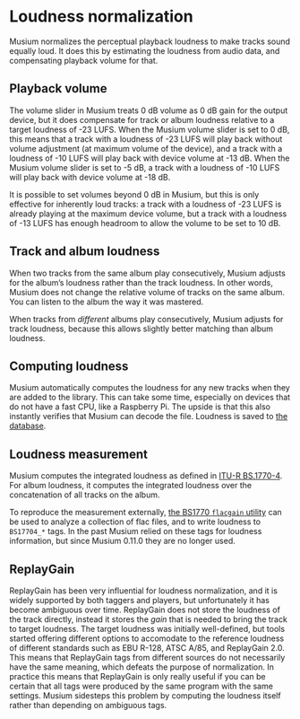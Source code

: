 # Loudness normalization

Musium normalizes the perceptual playback loudness to make tracks sound equally
loud. It does this by estimating the loudness from audio data, and compensating
playback volume for that.

## Playback volume

The volume slider in Musium treats 0 dB volume as 0 dB gain for the output
device, but it does compensate for track or album loudness relative to a target
loudness of -23 <abbr>LUFS</abbr>. When the Musium volume slider is set to 0 dB,
this means that a track with a loudness of -23 <abbr>LUFS</abbr> will play back
without volume adjustment (at maximum volume of the device), and a track with a
loudness of -10 <abbr>LUFS</abbr> will play back with device volume at -13 dB.
When the Musium volume slider is set to -5 dB, a track with a loudness of -10
<abbr>LUFS</abbr> will play back with device volume at -18 dB.

It is possible to set volumes beyond 0 dB in Musium, but this is only effective
for inherently loud tracks: a track with a loudness of -23 <abbr>LUFS</abbr> is
already playing at the maximum device volume, but a track with a loudness of
-13 <abbr>LUFS</abbr> has enough headroom to allow the volume to be set to 10 dB.

## Track and album loudness

When two tracks from the same album play consecutively, Musium adjusts for the
album’s loudness rather than the track loudness. In other words, Musium does not
change the relative volume of tracks on the same album. You can listen to the
album the way it was mastered.

When tracks from _different_ albums play consecutively, Musium adjusts for track
loudness, because this allows slightly better matching than album loudness.

## Computing loudness

Musium automatically computes the loudness for any new tracks when they are
added to the library. This can take some time, especially on devices that do not
have a fast <abbr>CPU</abbr>, like a Raspberry Pi. The upside is that this also
instantly verifies that Musium can decode the file. Loudness is saved to [the
database](configuration.md#db_path).

## Loudness measurement

Musium computes the integrated loudness as defined in
[<abbr>ITU-R BS.1770-4</abbr>][bs1770-4].
For album loudness, it computes the integrated loudness over the concatenation
of all tracks on the album.

To reproduce the measurement externally, [the <abbr>BS1770</abbr> `flacgain`
utility][flacgain] can be used to analyze a collection of flac files, and to
write loudness to `BS17704_*` tags. In the past Musium relied on these tags for
loudness information, but since Musium 0.11.0 they are no longer used.

[bs1770-4]: https://www.itu.int/rec/R-REC-BS.1770-4-201510-I/en
[flacgain]: https://github.com/ruuda/bs1770#tagging-flac-files

## ReplayGain

ReplayGain has been very influential for loudness normalization, and it is
widely supported by both taggers and players, but unfortunately it has become
ambiguous over time. ReplayGain does not store the loudness of the track
directly, instead it stores the *gain* that is needed to bring the track to
target loudness. The target loudness was initially well-defined, but tools
started offering different options to accomodate to the reference loudness of
different standards such as <abbr>EBU R-128</abbr>, <abbr>ATSC A/85</abbr>, and
ReplayGain 2.0. This means that ReplayGain tags from different sources do not
necessarily have the same meaning, which defeats the purpose of normalization.
In practice this means that ReplayGain is only really useful if you can be
certain that all tags were produced by the same program with the same settings.
Musium sidesteps this problem by computing the loudness itself rather than
depending on ambiguous tags.
